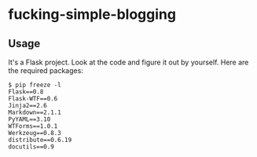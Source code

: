 # fucking-simple-blogging

## Usage

It's a Flask project. Look at the code and figure it out by yourself. Here are the required packages:

    $ pip freeze -l
    Flask==0.8
    Flask-WTF==0.6
    Jinja2==2.6
    Markdown==2.1.1
    PyYAML==3.10
    WTForms==1.0.1
    Werkzeug==0.8.3
    distribute==0.6.19
    docutils==0.9

